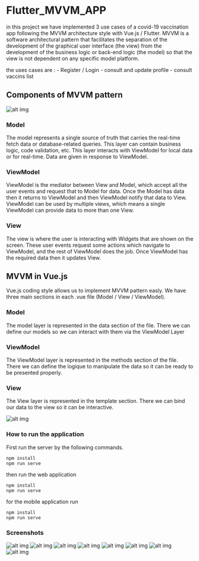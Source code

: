 # Flutter_MVVM_APP

in this project we have implemented 3 use cases of a covid-19 vaccination app following the MVVM architecture style with Vue.js / Flutter. MVVM is a software architectural pattern that facilitates the separation of the development of the graphical user interface (the view) from the development of the business logic or back-end logic (the model) so that the view is not dependent on any specific model platform.

   the uses cases are : 
    - Register / Login
    - consult and update profile 
    - consult vaccins list 

## Components of MVVM pattern
  

  ![alt img](https://www.journaldev.com/wp-content/uploads/2018/04/android-mvvm-pattern.png) 

### Model 
The model represents a single source of truth that carries the real-time fetch data or database-related queries.
This layer can contain business logic, code validation, etc. This layer interacts with ViewModel for local data or for real-time. Data are given in response to ViewModel.

###  ViewModel 
ViewModel is the mediator between View and Model, which accept all the user events and request that to Model for data. Once the Model has data then it returns to ViewModel and then ViewModel notify that data to View.
ViewModel can be used by multiple views, which means a single ViewModel can provide data to more than one View.

###  View  
The view is where the user is interacting with Widgets that are shown on the screen. These user events request some actions which navigate to ViewModel, and the rest of ViewModel does the job. Once ViewModel has the required data then it updates View.


## MVVM in Vue.js
Vue.js coding style allows us to implement MVVM pattern easly. We have three main sections in each .vue file (Model / View / ViewModel).

### Model
The model layer is represented in the data section of the file. There we can define our models so we can interact with them via the ViewModel Layer

### ViewModel
The ViewModel layer is represented in the methods section of the file. There we can define the logique to manipulate the data so it can be ready to be presented properly.

### View
The View layer is represented in the template section. There we can bind our data to the view so it can be interactive. 

![alt img](https://giselamedina1.gitbooks.io/vue-js/content/assets/import1.png) 

### How to run the application
First run the server by the following commands. 

```
npm install
npm run serve
```

then run the web application
```
npm install
npm run serve
```

for the mobile application run 
```
npm install
npm run serve
```

### Screenshots
![alt img](https://i.postimg.cc/x8DKcQnt/mvvm1.png) 
![alt img](https://i.postimg.cc/Bvz5fDyW/mvvm2.png) 
![alt img](https://i.postimg.cc/ZqnPQjwF/mvvm3.png) 
![alt img](https://i.postimg.cc/V6bqfvQJ/mvvm4.png) 
![alt img](https://i.postimg.cc/htpbMN1t/mvvm5.png) 
![alt img](https://i.postimg.cc/2855hJyw/mvvm6.png) 
![alt img](https://i.postimg.cc/G3K2BrLt/mvvm7.png) 
![alt img](https://i.postimg.cc/Xqs7tKHd/mvvm8.png) 
